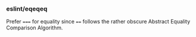 ### eslint/eqeqeq

Prefer `===` for equality since `==` follows the rather obscure Abstract Equality Comparison Algorithm.
